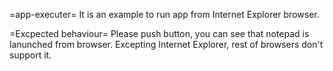 =app-executer=
It is an example to run app from Internet Explorer browser.

=Excpected behaviour=
Please push button, you can see that notepad is lanunched from browser.
Excepting Internet Explorer, rest of browsers don't support it.
